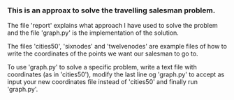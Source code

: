 ### This is an approax to solve the travelling salesman problem.

The file 'report' explains what approach I have used to solve the problem and the file 'graph.py' is the implementation of the solution.

The files 'cities50', 'sixnodes' and 'twelvenodes' are example files of how to write the coordinates of the points we want our salesman to go to.

To use 'graph.py' to solve a specific problem, write a text file with coordinates (as in 'cities50'), modify the last line og 'graph.py' to accept as input your new coordinates file instead of 'cities50' and finally run 'graph.py'.
